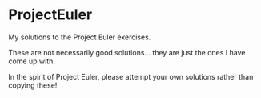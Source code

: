 # ProjectEuler

My solutions to the Project Euler exercises.

These are not necessarily good solutions... they are just the ones I have come up with.

In the spirit of Project Euler, please attempt your own solutions rather than copying these!


